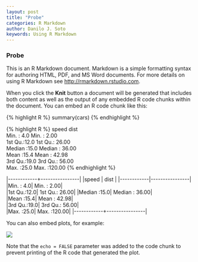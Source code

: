 ```yaml
---
layout: post
title: "Probe"
categories: R Markdown
author: Danilo J. Soto
keywords: Using R Markdown
---
```


### Probe

This is an R Markdown document. Markdown is a simple formatting syntax for authoring HTML, PDF, and MS Word documents. For more details on using R Markdown see <http://rmarkdown.rstudio.com>.

When you click the **Knit** button a document will be generated that includes both content as well as the output of any embedded R code chunks within the document. You can embed an R code chunk like this:


{% highlight R %}
summary(cars)
{% endhighlight %}

{% highlight R %}
speed           dist       
Min.   : 4.0   Min.   :  2.00  
1st Qu.:12.0   1st Qu.: 26.00  
Median :15.0   Median : 36.00  
Mean   :15.4   Mean   : 42.98  
3rd Qu.:19.0   3rd Qu.: 56.00  
Max.   :25.0   Max.   :120.00
{% endhighlight %}

|------------+----------------|
|speed       |    dist        |
|------------|----------------|
|Min.   : 4.0|  Min.   :  2.00|  
|1st Qu.:12.0|  1st Qu.: 26.00| 
|Median :15.0|  Median : 36.00|  
|Mean   :15.4|  Mean   : 42.98|  
|3rd Qu.:19.0|  3rd Qu.: 56.00|  
|Max.   :25.0|  Max.   :120.00|
|------------+----------------|


You can also embed plots, for example:

![](./2015-1-25-Prueba_files/figure-html/unnamed-chunk-2-1.png) 

Note that the `echo = FALSE` parameter was added to the code chunk to prevent printing of the R code that generated the plot.
